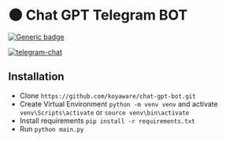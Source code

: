 # 🌑  Chat GPT Telegram BOT

[![Generic badge](https://img.shields.io/badge/koya-ware-purple?logo=github)](https://github.com/koyaware/)
 
[![telegram-chat](https://img.shields.io/badge/openai-@opai_gpt_bot-blue?logo=telegram)](https://t.me/opai_gpt_bot)

## Installation
* Clone `https://github.com/koyaware/chat-gpt-bot.git`
* Create Virtual Environment `python -m venv venv` and activate `venv\Scripts\activate` or `source venv\bin\activate`
* Install requirements `pip install -r requirements.txt`
* Run `python main.py`
